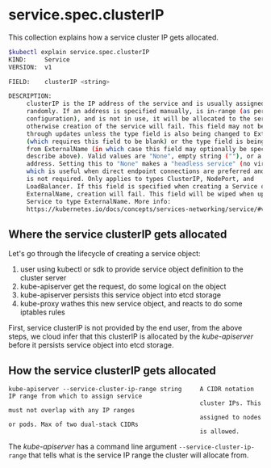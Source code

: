 # service.spec.clusterIP

This collection explains how a service cluster IP gets allocated.

```bash
$kubectl explain service.spec.clusterIP
KIND:     Service
VERSION:  v1

FIELD:    clusterIP <string>

DESCRIPTION:
     clusterIP is the IP address of the service and is usually assigned
     randomly. If an address is specified manually, is in-range (as per system
     configuration), and is not in use, it will be allocated to the service;
     otherwise creation of the service will fail. This field may not be changed
     through updates unless the type field is also being changed to ExternalName
     (which requires this field to be blank) or the type field is being changed
     from ExternalName (in which case this field may optionally be specified, as
     describe above). Valid values are "None", empty string (""), or a valid IP
     address. Setting this to "None" makes a "headless service" (no virtual IP),
     which is useful when direct endpoint connections are preferred and proxying
     is not required. Only applies to types ClusterIP, NodePort, and
     LoadBalancer. If this field is specified when creating a Service of type
     ExternalName, creation will fail. This field will be wiped when updating a
     Service to type ExternalName. More info:
     https://kubernetes.io/docs/concepts/services-networking/service/#virtual-ips-and-service-proxies
```

## Where the service clusterIP gets allocated

Let's go through the lifecycle of creating a service object:

1. user using kubectl or sdk to provide service object definition to the cluster server
2. kube-apiserver get the request, do some logical on the object
3. kube-apiserver persists this service object into etcd storage
4. kube-proxy wathes this new service object, and reacts to do some iptables rules

First, service clusterIP is not provided by the end user, from the above steps,
we cloud infer that this clusterIP is allocated by the *kube-apiserver* before
it persists service object into etcd storage.

## How the service clusterIP gets allocated

```text
kube-apiserver --service-cluster-ip-range string     A CIDR notation IP range from which to assign service
                                                     cluster IPs. This must not overlap with any IP ranges
                                                     assigned to nodes or pods. Max of two dual-stack CIDRs
                                                     is allowed.
```

The *kube-apiserver* has a command line argument `--service-cluster-ip-range`
that tells what is the service IP range the cluster will allocate from.
